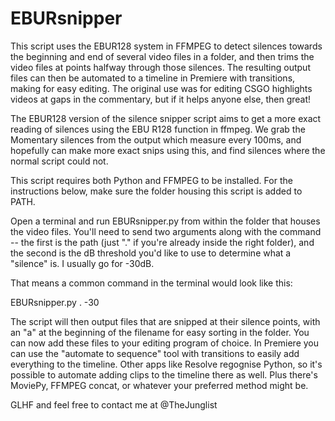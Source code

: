 # EBURsnipper
This script uses the EBUR128 system in FFMPEG to detect silences towards the beginning and end of several video files in a folder, and then trims the video files at points halfway through those silences. The resulting output files can then be automated to a timeline in Premiere with transitions, making for easy editing. The original use was for editing CSGO highlights videos at gaps in the commentary, but if it helps anyone else, then great!

The EBUR128 version of the silence snipper script aims to get a more exact reading of silences using the EBU R128 function in ffmpeg. We grab the Momentary silences from the output which measure every 100ms, and hopefully can make more exact snips using this, and find silences where the normal script could not.

This script requires both Python and FFMPEG to be installed. For the instructions below, make sure the folder housing this script is added to PATH.

Open a terminal and run EBURsnipper.py from within the folder that houses the video files. You'll need to send two arguments along with the command -- the first is the path (just "." if you're already inside the right folder), and the second is the dB threshold you'd like to use to determine what a "silence" is. I usually go for -30dB.

That means a common command in the terminal would look like this:

EBURsnipper.py . -30

The script will then output files that are snipped at their silence points, with an "a" at the beginning of the filename for easy sorting in the folder. You can now add these files to your editing program of choice. In Premiere you can use the "automate to sequence" tool with transitions to easily add everything to the timeline. Other apps like Resolve regognise Python, so it's possible to automate adding clips to the timeline there as well. Plus there's MoviePy, FFMPEG concat, or whatever your preferred method might be.

GLHF and feel free to contact me at @TheJunglist 
